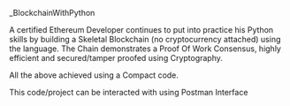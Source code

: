 _BlockchainWithPython

A certified Ethereum Developer continues to put into practice his Python skills by building a Skeletal Blockchain (no cryptocurrency attached) using the language.
The Chain demonstrates a Proof Of Work Consensus, highly efficient and secured/tamper proofed using Cryptography.

All the above achieved using a Compact code.

This code/project can be interacted with using Postman Interface
